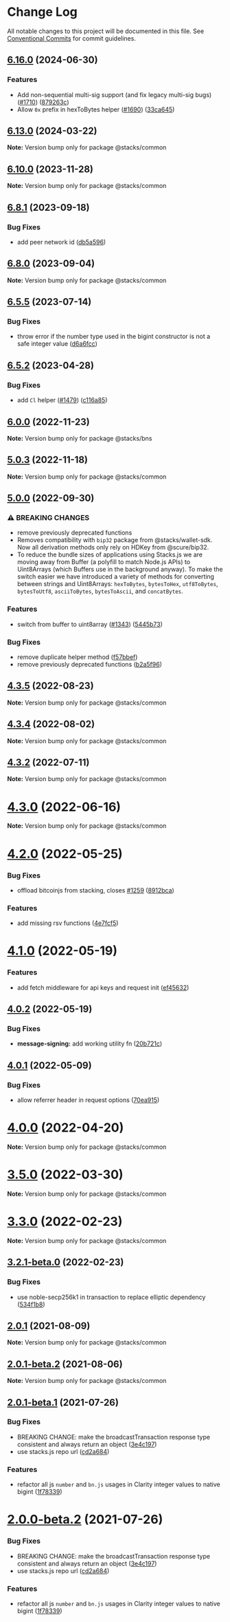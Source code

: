 # Change Log

All notable changes to this project will be documented in this file.
See [Conventional Commits](https://conventionalcommits.org) for commit guidelines.

## [6.16.0](https://github.com/hirosystems/stacks.js/compare/v6.15.0...v6.16.0) (2024-06-30)


### Features

* Add non-sequential multi-sig support (and fix legacy multi-sig bugs) ([#1710](https://github.com/hirosystems/stacks.js/issues/1710)) ([879263c](https://github.com/hirosystems/stacks.js/commit/879263cb5f3fb896b868ccaac00b4a8d635054ff))
* Allow `0x` prefix in hexToBytes helper ([#1690](https://github.com/hirosystems/stacks.js/issues/1690)) ([33ca645](https://github.com/hirosystems/stacks.js/commit/33ca64598b639fbe2a752e8f2055c8e0053f44a1))



## [6.13.0](https://github.com/hirosystems/stacks.js/compare/v6.12.1...v6.13.0) (2024-03-22)

**Note:** Version bump only for package @stacks/common





## [6.10.0](https://github.com/hirosystems/stacks.js/compare/v6.9.0...v6.10.0) (2023-11-28)

**Note:** Version bump only for package @stacks/common





## [6.8.1](https://github.com/hirosystems/stacks.js/compare/v6.8.0...v6.8.1) (2023-09-18)


### Bug Fixes

* add peer network id ([db5a596](https://github.com/hirosystems/stacks.js/commit/db5a5965a4b1941217b56c93dab92191e2b80913))



## [6.8.0](https://github.com/hirosystems/stacks.js/compare/v6.7.0...v6.8.0) (2023-09-04)

**Note:** Version bump only for package @stacks/common





## [6.5.5](https://github.com/hirosystems/stacks.js/compare/v6.5.4...v6.5.5) (2023-07-14)


### Bug Fixes

* throw error if the number type used in the bigint constructor is not a safe integer value ([d6a6fcc](https://github.com/hirosystems/stacks.js/commit/d6a6fcc30e4306d90da091e2538a281968dc9ac4))



## [6.5.2](https://github.com/hirosystems/stacks.js/compare/v6.5.1...v6.5.2) (2023-04-28)


### Bug Fixes

* add `Cl` helper ([#1479](https://github.com/hirosystems/stacks.js/issues/1479)) ([c116a85](https://github.com/hirosystems/stacks.js/commit/c116a851c499d26326f94c368d74d75d0bf76627))



## [6.0.0](https://github.com/hirosystems/stacks.js/compare/v5.0.3...v6.0.0) (2022-11-23)

**Note:** Version bump only for package @stacks/bns





## [5.0.3](https://github.com/hirosystems/stacks.js/compare/v5.0.2...v5.0.3) (2022-11-18)

**Note:** Version bump only for package @stacks/common





## [5.0.0](https://github.com/hirosystems/stacks.js/compare/v4.3.8...v5.0.0) (2022-09-30)


### ⚠ BREAKING CHANGES

* remove previously deprecated functions
* Removes compatibility with `bip32` package from @stacks/wallet-sdk. Now all derivation methods only rely on HDKey from @scure/bip32.
* To reduce the bundle sizes of applications using Stacks.js we are moving away from Buffer (a polyfill to match Node.js APIs) to Uint8Arrays (which Buffers use in the background anyway). To make the switch easier we have introduced a variety of methods for converting between strings and Uint8Arrays: `hexToBytes`, `bytesToHex`, `utf8ToBytes`, `bytesToUtf8`, `asciiToBytes`, `bytesToAscii`, and `concatBytes`.


### Features

* switch from buffer to uint8array ([#1343](https://github.com/hirosystems/stacks.js/issues/1343)) ([5445b73](https://github.com/hirosystems/stacks.js/commit/5445b73e05ec0c09414395331bfd37788545f1e1))


### Bug Fixes

* remove duplicate helper method ([f57bbef](https://github.com/hirosystems/stacks.js/commit/f57bbeffb898b9073cc8f15457ca4032dcc28d45))
* remove previously deprecated functions ([b2a5f96](https://github.com/hirosystems/stacks.js/commit/b2a5f96fd24e8da7cb9b4e1cf4d7b654f6e5b00c))



## [4.3.5](https://github.com/hirosystems/stacks.js/compare/v4.3.4...v4.3.5) (2022-08-23)

**Note:** Version bump only for package @stacks/common





## [4.3.4](https://github.com/hirosystems/stacks.js/compare/v4.3.3...v4.3.4) (2022-08-02)

**Note:** Version bump only for package @stacks/common





## [4.3.2](https://github.com/hirosystems/stacks.js/compare/v4.3.1...v4.3.2) (2022-07-11)

**Note:** Version bump only for package @stacks/common





# [4.3.0](https://github.com/hirosystems/stacks.js/compare/v4.2.2...v4.3.0) (2022-06-16)

**Note:** Version bump only for package @stacks/common





# [4.2.0](https://github.com/hirosystems/stacks.js/compare/v4.1.2...v4.2.0) (2022-05-25)


### Bug Fixes

* offload bitcoinjs from stacking, closes [#1259](https://github.com/hirosystems/stacks.js/issues/1259) ([8912bca](https://github.com/hirosystems/stacks.js/commit/8912bca06b1281e453ff09b3513f0e08906eeae6))


### Features

* add missing rsv functions ([4e7fcf5](https://github.com/hirosystems/stacks.js/commit/4e7fcf5b9ae2000a903d49ac31a424349f839637))





# [4.1.0](https://github.com/blockstack/blockstack.js/compare/v4.0.2...v4.1.0) (2022-05-19)


### Features

* add fetch middleware for api keys and request init ([ef45632](https://github.com/blockstack/blockstack.js/commit/ef456327a3e1dcdc2aa364cbe55e47225029c5d2))





## [4.0.2](https://github.com/blockstack/blockstack.js/compare/v4.0.2-beta.1...v4.0.2) (2022-05-19)


### Bug Fixes

* **message-signing:** add working utility fn ([20b721c](https://github.com/blockstack/blockstack.js/commit/20b721cdccc2fb73f98aad80eb6d5e8e9cb987d0))





## [4.0.1](https://github.com/blockstack/blockstack.js/compare/v4.0.1-beta.1...v4.0.1) (2022-05-09)


### Bug Fixes

* allow referrer header in request options ([70ea915](https://github.com/blockstack/blockstack.js/commit/70ea9156f6916f32e40adf7464322476a9acd8ab))





# [4.0.0](https://github.com/blockstack/blockstack.js/compare/v4.0.0-beta.2...v4.0.0) (2022-04-20)

**Note:** Version bump only for package @stacks/common





# [3.5.0](https://github.com/blockstack/blockstack.js/compare/v3.5.0-beta.3...v3.5.0) (2022-03-30)

**Note:** Version bump only for package @stacks/common





# [3.3.0](https://github.com/blockstack/blockstack.js/compare/v3.2.1-beta.0...v3.3.0) (2022-02-23)

**Note:** Version bump only for package @stacks/common





## [3.2.1-beta.0](https://github.com/blockstack/blockstack.js/compare/v3.2.0...v3.2.1-beta.0) (2022-02-23)


### Bug Fixes

* use noble-secp256k1 in transaction to replace elliptic dependency ([534f1b8](https://github.com/blockstack/blockstack.js/commit/534f1b8acf5ab1267860af0d2a9f1ba19bb35303))





## [2.0.1](https://github.com/blockstack/blockstack.js/compare/v2.0.1-beta.2...v2.0.1) (2021-08-09)

**Note:** Version bump only for package @stacks/common





## [2.0.1-beta.2](https://github.com/blockstack/blockstack.js/compare/v2.0.1-beta.1...v2.0.1-beta.2) (2021-08-06)

**Note:** Version bump only for package @stacks/common





## [2.0.1-beta.1](https://github.com/blockstack/blockstack.js/compare/v2.0.0-beta.1...v2.0.1-beta.1) (2021-07-26)


### Bug Fixes

* BREAKING CHANGE: make the broadcastTransaction response type consistent and always return an object ([3e4c197](https://github.com/blockstack/blockstack.js/commit/3e4c197f3a4763bc4ec6b7165cbd9db793bc2c2d))
* use stacks.js repo url ([cd2a684](https://github.com/blockstack/blockstack.js/commit/cd2a6849d6a2bf20109f85ac2c9afe467accf1a9))


### Features

* refactor all js `number` and `bn.js` usages in Clarity integer values to native bigint ([1f78339](https://github.com/blockstack/blockstack.js/commit/1f783397e7f5b38aabb6e0342af71b58022aed4c))





# [2.0.0-beta.2](https://github.com/blockstack/blockstack.js/compare/v2.0.0-beta.1...v2.0.0-beta.2) (2021-07-26)


### Bug Fixes

* BREAKING CHANGE: make the broadcastTransaction response type consistent and always return an object ([3e4c197](https://github.com/blockstack/blockstack.js/commit/3e4c197f3a4763bc4ec6b7165cbd9db793bc2c2d))
* use stacks.js repo url ([cd2a684](https://github.com/blockstack/blockstack.js/commit/cd2a6849d6a2bf20109f85ac2c9afe467accf1a9))


### Features

* refactor all js `number` and `bn.js` usages in Clarity integer values to native bigint ([1f78339](https://github.com/blockstack/blockstack.js/commit/1f783397e7f5b38aabb6e0342af71b58022aed4c))
